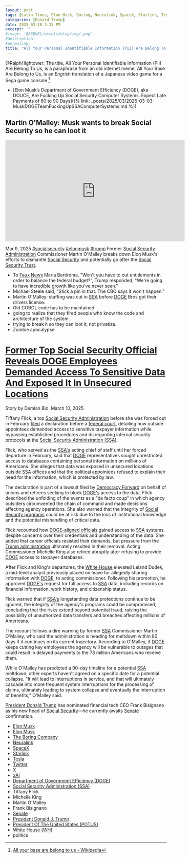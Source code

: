 ```yaml
---
layout: post
tags: [Latin Times, Elon Musk, Boring, Neuralink, SpaceX, Starlink, Tesla, Twitter, X, xAI, Department of Government Efficiency (DOGE), Social Security Administration (SSA), Tiffany Flick, Michelle King, Martin O’Malley, Frank Bisignano, Senate, President Donald J. Trump, President Of The United States (POTUS), White House (WH), politics]
categories: [Donald Trump]
date: 2025-03-10 3:35 PM
excerpt: ''
#image: 'BASEURL/assets/blog/img/.png'
#description:
#permalink:
title: "All Your Personal Identifiable Information (PII) Are Belong To Us!"
---
```



@RalphHightower: The title,  All Your Personal Identifiable Information (PII) Are Belong To Us, is a paraphrase from an old internet meme, All Your Base Are Belong to Us, is an *Engrish* translation of a Japanese video game for a Sega game console [^1]

[^1]: [All your base are belong to us - Wikipedia](https://en.wikipedia.org/wiki/All_your_base_are_belong_to_us)

- [Elon Musk’s Department of Government Efficiency (DOGE), aka DOUCE, Are Fucking Up Social Security Computer Systems. Expect Late Payments of 60 to 90 Days]({% link: _posts/2025/03/2025-03-03-MuskDOGETeamFuckingUpSSAComputerSystems.md %})

## Martin O'Malley: Musk wants to break Social Security so he can loot it

<iframe width="560" height="315" src="https://www.youtube.com/embed/L5EUeCn81Wg?si=QkJUNtEySdbCISif" title="YouTube video player" frameborder="0" allow="accelerometer; autoplay; clipboard-write; encrypted-media; gyroscope; picture-in-picture; web-share" referrerpolicy="strict-origin-when-cross-origin" allowfullscreen></iframe>

Mar 9, 2025  [#socialsecurity](https://www.ssa.gov/) [#elonmusk](https://ir.tesla.com/corporate/elon-musk) [#trump](https://www.donaldjtrump.com/)
Former [Social Security Administration](https://www.ssa.gov/) Commissioner Martin O'Malley breaks down Elon Musk's efforts to dismantle [Social Security](https://www.ssa.gov/) and potentially go after the [Social Security Trust](https://www.ssa.gov/). 

- To [Faux News](https://www.foxnews.com/) Maria Bartiroma, "Won't you have to cut entitlements in order to balance the federal budget?", Trump responded, "We're going to have incredible growth like you've never seen."
- Michael Steele said, "Stick a pin in that. The CBO says it won't happen."
- Martin O'Malley: staffing was cut in [SSA](https://www.ssa.gov/) before [DOGE](https://www.doge.gov/) Bros got their drivers license. 
- Old COBOL code has to be maintained 
- going to realize that they fired people who know the code and architecture of the system. 
- trying to break it so they can loot it, not privatize.
- Zombie apocalypse 

# [Former Top Social Security Official Reveals DOGE Employees Demanded Access To Sensitive Data And Exposed It In Unsecured Locations](https://www.latintimes.com/former-top-social-security-official-reveals-doge-employees-demanded-access-sensitive-data-exposed-577953)

Story by Demian Bio. March 10, 2025

Tiffany Flick, a top [Social Security Administration](https://www.ssa.gov/) before she was forced out in February [filed](https://www.washingtonpost.com/politics/2025/03/10/musk-social-security-data-doge-trump/) a declaration before a [federal court](https://www.uscourts.gov/), detailing how outside appointees demanded access to sensitive taxpayer information while bypassing established procedures and disregarding internal security protocols at the [Social Security Administration (SSA)](https://www.ssa.gov/).

Flick, who served as the [SSA's](https://www.ssa.gov/) acting chief of staff until her forced departure in February, said that [DOGE](https://www.doge.gov/) representatives sought unrestricted access to databases containing personal information on millions of Americans. She alleges that data was exposed in unsecured locations outside [SSA offices](https://www.ssa.gov) and that the political appointees refused to explain their need for the information, which is protected by law.

The declaration is part of a lawsuit filed by [Democracy Forward](https://democracyforward.org/) on behalf of unions and retirees seeking to block [DOGE's](https://www.doge.gov/) access to the data. Flick described the unfolding of the events as a "de facto coup" in which agency outsiders circumvented the chain of command and made decisions affecting agency operations. She also warned that the integrity of [Social Security programs](https://www.https://www.ssa.gov/) could be at risk due to the loss of institutional knowledge and the potential mishandling of critical data.

Flick recounted how [DOGE-aligned officials](https://www.doge.gov/) gained access to [SSA](https://www.ssa.gov/) systems despite concerns over their credentials and understanding of the data. She added that career officials resisted their demands, but pressure from the [Trump administration](https://www.whitehouse.gov/) ultimately resulted in their removal. Acting Commissioner Michelle King also retired abruptly after refusing to provide [DOGE](https://www.doge.gov/) access to taxpayer databases.

After Flick and King's departures, the [White House](https://www.whitehouse.gov/) elevated Leland Dudek, a mid-level analyst previously placed on leave for allegedly sharing information with [DOGE](https://www.doge.gov/), to acting commissioner. Following his promotion, he approved [DOGE's](https://www.doge.gov/) request for full access to [SSA](https://www.ssa.gov/) data, including records on financial information, work history, and citizenship status.

Flick warned that if [SSA's](https://www.ssa.gov/) longstanding data protections continue to be ignored, the integrity of the agency's programs could be compromised, concluding that the risks extend beyond potential fraud, raising the possibility of unauthorized data transfers and breaches affecting millions of Americans.

The recount follows a dire warning by former [SSA](https://www.ssa.gov/) Commissioner Martin O'Malley, who said the administration is heading for meltdown within 90 days if it continues on its current trajectory. According to O'Malley, if [DOGE](https://www.doge.gov/) keeps cutting key employees the agency will be vulnerable to outages that could result in delayed payments to the 73 million Americans who receive them.

While O'Malley has predicted a 90-day timeline for a potential [SSA](https://www.ssa.gov/) meltdown, other experts haven't agreed on a specific date for a potential collapse. "It will lead to interruptions in service, and that will ultimately cascade into more frequent system interruptions for the processing of claims, ultimately leading to system collapse and eventually the interruption of benefits," O'Malley said.

[President Donald Trump](https://www.https://www.whitehouse.gov/administration/donald-j-trump) has nominated financial tech CEO Frank Bisignano as his new head of [Social Security](https://www.ssa.gov/)—he currently awaits [Senate](https:www.senate.gov/) confirmation.

- [Elon Musk](https://ir.tesla.com/corporate/elon-musk)
- [Elon Musk](https://x.com/elonmusk/)
- [The Boring Company](https://www.boringcompany.com/)
- [Neuralink](https://neuralink.com/)
- [SpaceX](https://www.spacex.com/)
- [Starlink](https://www.starlink.com/)
- [Tesla](https://www.tesla.com/)
- [Twitter](https://twitter.com/)
- [ X ](https://x.com/)
- [xAI](https://x.ai/)
- [Department of Government Efficiency (DOGE)](https://www.doge.gov/)
- [Social Security Administration (SSA)](https://www.ssa.gov/)
- Tiffany Flick
- Michelle King
- Martin O'Malley
- Frank Bisignano
- [Senate](https://www.senate.gov/)
- [President Donald J. Trump](https://www.whitehouse.gov/administration/donald-j-trump/)
- [President Of The United States (POTUS)](https://www.whitehouse.gov/)
- [White House (WH)](https://www.whitehouse.gov/)
- politics
